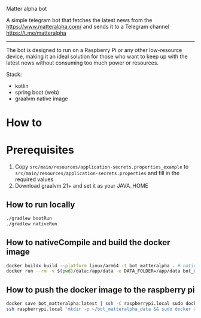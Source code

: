 Matter alpha bot

A simple telegram bot that fetches the latest news from the https://www.matteralpha.com/ and sends it to a Telegram channel https://t.me/matteralpha

---
The bot is designed to run on a Raspberry Pi or any other low-resource device,
making it an ideal solution for those who want to keep up with the latest news without consuming too much power or resources.

Stack:
- kotlin
- spring boot (web)
- graalvm native image

# How to

# Prerequisites

1. Copy `src/main/resources/application-secrets.properties_example` to `src/main/resources/application-secrets.properties` and fill in the required values
2. Download graalvm 21+ and set it as your JAVA_HOME

## How to run locally

```bash
./gradlew bootRun
./gradlew nativeRun
```

## How to nativeCompile and build the docker image

```bash
docker buildx build --platform linux/arm64 -t bot_matteralpha . # nativeCompile & build the docker image
docker run --rm -v $(pwd)/data:/app/data -e DATA_FOLDER=/app/data bot_matteralpha:latest # to run the container with SQLite volume
```

## How to push the docker image to the raspberry pi

```bash
docker save bot_matteralpha:latest | ssh -C raspberrypi.local sudo docker load
ssh raspberrypi.local 'mkdir -p ~/bot_matteralpha_data && sudo docker run --rm -v ~/bot_matteralpha_data:/app/data -e DATA_FOLDER=/app/data bot_matteralpha:latest' # to run the container on the raspberry pi with persistent storage
```
